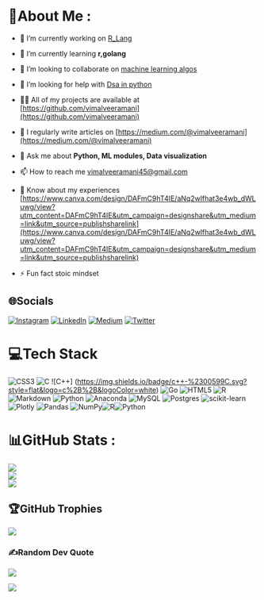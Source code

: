 # 💫About Me :
- 🔭 I’m currently working on [R_Lang](https://github.com/vimalveeramani/R_Lang)

- 🌱 I’m currently learning **r,golang**

- 👯 I’m looking to collaborate on [machine learning algos](https://github.com/vimalveeramani/ml_algos)

- 🤝 I’m looking for help with [Dsa in python](https://github.com/vimalveeramani/DSA-in-Python)

- 👨‍💻 All of my projects are available at [https://github.com/vimalveeramani](https://github.com/vimalveeramani)

- 📝 I regularly write articles on [https://medium.com/@vimalveeramani](https://medium.com/@vimalveeramani)

- 💬 Ask me about **Python, ML modules, Data visualization**

- 📫 How to reach me vimalveeramani45@gmail.com

- 📄 Know about my experiences [https://www.canva.com/design/DAFmC9hT4IE/aNq2wlfhat3e4wb_dWLuwg/view?utm_content=DAFmC9hT4IE&utm_campaign=designshare&utm_medium=link&utm_source=publishsharelink](https://www.canva.com/design/DAFmC9hT4IE/aNq2wlfhat3e4wb_dWLuwg/view?utm_content=DAFmC9hT4IE&utm_campaign=designshare&utm_medium=link&utm_source=publishsharelink)

- ⚡ Fun fact stoic mindset



## 🌐Socials
[![Instagram](https://img.shields.io/badge/Instagram-%23E4405F.svg?logo=Instagram&logoColor=white)](https://instagram.com/vimal._.veeramani) [![LinkedIn](https://img.shields.io/badge/LinkedIn-%230077B5.svg?logo=linkedin&logoColor=white)](https://linkedin.com/in/vimal-veeramani-9878b5221) [![Medium](https://img.shields.io/badge/Medium-12100E?logo=medium&logoColor=white)](https://medium.com/@vimalveeramani) [![Twitter](https://img.shields.io/badge/Twitter-%231DA1F2.svg?logo=Twitter&logoColor=white)](https://twitter.com/vimal_veeramani) 

# 💻Tech Stack
![CSS3](https://img.shields.io/badge/css3-%231572B6.svg?style=flat&logo=css3&logoColor=white) ![C](https://img.shields.io/badge/c-%2300599C.svg?style=flat&logo=c&logoColor=white) ![C++]
(https://img.shields.io/badge/c++-%2300599C.svg?style=flat&logo=c%2B%2B&logoColor=white) ![Go](https://img.shields.io/badge/go-%2300ADD8.svg?style=flat&logo=go&logoColor=white) ![HTML5](https://img.shields.io/badge/html5-%23E34F26.svg?style=flat&logo=html5&logoColor=white) ![R](https://img.shields.io/badge/r-%23276DC3.svg?style=flat&logo=r&logoColor=white) ![Markdown](https://img.shields.io/badge/markdown-%23000000.svg?style=flat&logo=markdown&logoColor=white) ![Python](https://img.shields.io/badge/python-3670A0?style=flat&logo=python&logoColor=ffdd54) ![Anaconda](https://img.shields.io/badge/Anaconda-%2344A833.svg?style=flat&logo=anaconda&logoColor=white) ![MySQL](https://img.shields.io/badge/mysql-%2300f.svg?style=flat&logo=mysql&logoColor=white) ![Postgres](https://img.shields.io/badge/postgres-%23316192.svg?style=flat&logo=postgresql&logoColor=white) ![scikit-learn](https://img.shields.io/badge/scikit--learn-%23F7931E.svg?style=flat&logo=scikit-learn&logoColor=white) ![Plotly](https://img.shields.io/badge/Plotly-%233F4F75.svg?style=flat&logo=plotly&logoColor=white) ![Pandas](https://img.shields.io/badge/pandas-%23150458.svg?style=flat&logo=pandas&logoColor=white) ![NumPy](https://img.shields.io/badge/numpy-%23013243.svg?style=flat&logo=numpy&logoColor=white)![R](https://img.shields.io/badge/r-%23276DC3.svg?style=for-the-badge&logo=r&logoColor=white)![Python](https://img.shields.io/badge/python-3670A0?style=for-the-badge&logo=python&logoColor=ffdd54)


# 📊GitHub Stats :
![](https://github-readme-stats.vercel.app/api?username=vimalveeramani&theme=gotham&hide_border=false&include_all_commits=true&count_private=false)<br/>
![](https://github-readme-streak-stats.herokuapp.com/?user=vimalveeramani&theme=gotham&hide_border=false)<br/>
![](https://github-readme-stats.vercel.app/api/top-langs/?username=vimalveeramani&theme=gotham&hide_border=false&include_all_commits=true&count_private=false&layout=compact)

## 🏆GitHub Trophies
![](https://github-trophies.vercel.app/?username=vimalveeramani&theme=radical&no-frame=false&no-bg=false&margin-w=4)

### ✍️Random Dev Quote
![](https://quotes-github-readme.vercel.app/api?type=horizontal&theme=tokyonight)

[![](https://visitcount.itsvg.in/api?id=vimalveeramani&icon=2&color=10)](https://visitcount.itsvg.in)

